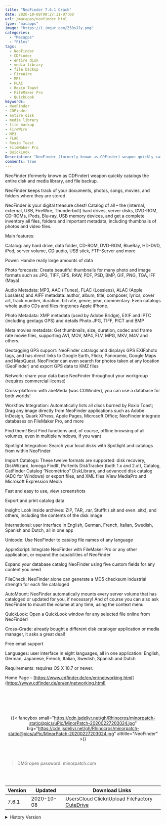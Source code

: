 ```yaml
---
title: "NeoFinder 7.6.1 Crack"
date: 2020-10-08T00:27:11-07:00
url: /macapps/neofinder.html
type: "macapps"
image: "https://i.imgur.com/Z50sJJy.png"
categories:
  - "Macapps"
  - "Files"
tags:
  - NeoFinder
  - CDFinder
  - entire disk
  - media library
  - file backup
  - FireWire
  - MP3
  - FLAC
  - Roxio Toast
  - FileMaker Pro
  - QuickLook
keywords:
- NeoFinder
- CDFinder
- entire disk
- media library
- file backup
- FireWire
- MP3
- FLAC
- Roxio Toast
- FileMaker Pro
- QuickLook
Description: "NeoFinder (formerly known as CDFinder) weapon quickly catalogs the entire disk and media library, and file backup."
comments: true
---
```


NeoFinder (formerly known as CDFinder) weapon quickly catalogs the entire disk and media library, and file backup.

NeoFinder keeps track of your documents, photos, songs, movies, and folders where they are stored.

NeoFinder is your digital treasure chest! Catalog of all – the (internal, external, USB, FireWire, Thunderbolt) hard drives, server disks, DVD-ROM, CD-ROMs, iPods, Blu-ray, USB memory devices, and get a complete inventory all files, folders and important metadata, including thumbnails of photos and video files.

Main features:

Catalog: any hard drive, data folder, CD-ROM, DVD-ROM, BlueRay, HD-DVD, iPod, server volume, CD audio, USB stick, FTP-Server and more

Power: Handle really large amounts of data

Photo forecasts: Create beautiful thumbnails for many photo and image formats such as JPG, TIFF, EPS, RAW, PDF, PSD, BMP, GIF, PNG, TGA, IFF (Maya)

Audio Metadata: MP3, AAC (iTunes), FLAC (Lossless), ALAC (Apple Lossless) and AIFF metadata: author, album, title, composer, lyrics, cover art, track number, duration, bit rate,
genre, year, commentary. Even catalogs whole audio CDs and files ringtones Apple iPhone.

Photo Metadata: XMP metadata (used by Adobe Bridge), EXIF ​​and IPTC (including geotags GPS) and details Photo JPG, TIFF, PICT and BMP

Meta movies metadata: Get thumbnails, size, duration, codec and frame rate movie files, supporting AVI, MOV, MP4, FLV, MPG, MKV, M4V and others.

Geotagging GPS support: NeoFinder catalogs and displays GPS EXIF ​​photo tags, and has direct links to Google Earth, Flickr, Panoramio, Google Maps and MapQuest. NeoFinder can even
search for photos taken at any location (GeoFinder) and export GPS data to KMZ files

Network: share your data base NeoFinder throughout your workgroup (requires commercial license)

Cross-platform: with abeMeda (was CDWinder), you can use a database for both worlds!

Workflow Integration: Automatically lists all discs burned by Roxio Toast; Drag any image directly from NeoFinder applications such as Adobe InDesign, Quark XPress, Apple Pages,
Microsoft Office; NeoFinder integrate databases on FileMaker Pro, and more

Find them! Best Find functions and, of course, offline browsing of all volumes, even in multiple windows, if you want

Spotlight Integration: Search your local disks with Spotlight and catalogs from within NeoFinder

Import Catalogs: These twelve formats are supported: disk recovery, DiskWizard, Iomega FindIt, Portents DiskTracker (both 1.x and 2.x!), Catalog, CatFinder Catalog “Neométrico”
DiskLibrary, and advanced disk catalog (ADC for Windows) or export files, and XML files iView MediaPro and Microsoft Expression Media

Fast and easy to use, view screenshots

Export and print catalog data

Insight: Look inside archives: ZIP, TAR, .rar, StuffIt (.sit and even .sitx), and others, including the contents of the disk image

International: user interface in English, German, French, Italian, Swedish, Spanish and Dutch, all in one app

Unicode: Use NeoFinder to catalog file names of any language

AppleScript: Integrate NeoFinder with FileMaker Pro or any other application, or expand the capabilities of NeoFinder

Expand your database catalog NeoFinder using five custom fields for any content you need

FileCheck: NeoFinder alone can generate a MD5 checksum industrial strength for each file cataloged

AutoMount: NeoFinder automatically mounts every server volume that has cataloged or updated for you, if necessary! And of course you can also ask NeoFinder to mount the volume at
any time, using the context menu

QuickLook: Open a QuickLook window for any selected file online from NeoFinder!

Cross-Grade: already bought a different disk cataloger application or media manager, it asks a great deal!

Free email support

Languages: user interface in eight languages, all in one application: English, German, Japanese, French, Italian, Swedish, Spanish and Dutch

Requirements: requires OS X 10.7 or newer.



Home Page – [https://www.cdfinder.de/en/en/networking.html](https://www.cdfinder.de/en/en/networking.html)

<br/>
<br/>
<script async src="https://pagead2.googlesyndication.com/pagead/js/adsbygoogle.js"></script>
<ins class="adsbygoogle"
     style="display:block; text-align:center;"
     data-ad-layout="in-article"
     data-ad-format="fluid"
     data-ad-client="ca-pub-8746275014476192"
     data-ad-slot="5144997159"></ins>
<script>
     (adsbygoogle = window.adsbygoogle || []).push({});
</script>
<br/>
<br/>


<center>

{{< fancybox small="https://cdn.jsdelivr.net/gh/Rhinocros/minorpatch-static@pics/uPic/MinorPatch-20200227203024.jpg" big="https://cdn.jsdelivr.net/gh/Rhinocros/minorpatch-static@pics/uPic/MinorPatch-20200227203024.jpg" alttitle="NeoFinder" >}}

</center>

<br/>
<br/>


> DMG open password: minorpatch.com

<br/>

<br/>
<div id="history_version" class="history_version">

| Version | Updated | Download Links |
| ---- | ---- | ---- |
| 7.6.1 | 2020-10-08 | [UsersCloud](https://ouo.io/zyHHgiY)   [ClicknUpload](https://ouo.io/jF9O6q)   [FileFactory](https://ouo.io/a5Mw9H)   [CuteDrive](https://ouo.io/1yxPLb) |
<details>
<summary>History Version</summary>

| Version | Updated | Download Links |
| ---- | ---- | ---- |
| 7.6 | 2020-07-10 | [UsersCloud](https://ouo.io/ly5zDK1)   [ClicknUpload](https://ouo.io/KKPHi0)   [FileFactory](https://ouo.io/2J1RHI1)   [CuteDrive](https://ouo.io/Jy992k) |
| 7.5.2 | 2020-05-12 | [UsersCloud](https://ouo.io/ATJhHbu)   [ClicknUpload](https://ouo.io/MaYj6h)   [FileFactory](https://ouo.io/MaYj6h)   [CuteDrive](https://ouo.io/MUelOT5) |
| 7.5.1 | 2020-02-27 | [UsersCloud](https://ouo.io/OetFxx)   [ClicknUpload](https://ouo.io/wLXadRP)   [FileFactory](https://ouo.io/cssKZt)   [CuteDrive](https://ouo.io/WroMPOL) |
</details>

</div>
